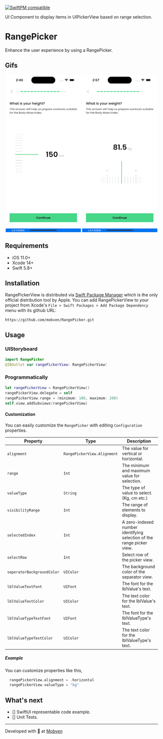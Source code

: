 [![SwiftPM compatible](https://img.shields.io/badge/SwiftPM-compatible-brightgreen.svg)](https://swift.org/package-manager/)

UI Component to display items in UIPickerView based on range selection.
# RangePicker
Enhance the user experience by using a RangePicker.

## Gifs
<div align="center">
  <span width="248" height="517">
    <img alt="iphone14promax" width="248" height="517" src="Docs/Gifs/gif1.gif">
    </span>
    <span width="248" height="517">
    <img alt="iphone13mini" width="248" height="517" src="Docs/Gifs/gif2.gif">
    </span>
</div>

## Requirements
* iOS 11.0+
* Xcode 14+
* Swift 5.8+

## Installation
RangePickerView is distributed via [Swift Package Manager](https://swift.org/package-manager/) which is the only official distribution tool by Apple. You can add RangePickerView to your project from Xcode's `File > Swift Packages > Add Package Dependency` menu with its github URL:
```
https://github.com/mobven/RangePicker.git
```

## Usage
### UIStoryboard
```swift
import RangePicker
@IBOutlet var rangePickerView: RangePickerView!
```

### Programmatically
```swift
let rangePickerView = RangePickerView()
rangePickerView.delegate = self
rangePickerView.range = (minimum: 100, maximum: 200)
self.view.addSubviews(rangePickerView)
```

#### Customization
You can easily customize the `RangePicker` with editing `Configuration` properties.

| Property                   | Type                        | Description                                                           |
| -------------------------- | --------------------------- | ----------------------------------------------------------------------|
| `alignment`                | `RangePickerView.Alignment` | The value for vertical or horizontal.                                 |
| `range`                    | `Int`                       | The minimum and maximum value for selection.                          |
| `valueType`                | `String`                    | The type of value to select. (Kg, cm etc.)                            |
| `visibilityRange`          | `Int`                       | The range of elements to display.                                     |
| `selectedIndex`            | `Int`                       | A zero-indexed number identifying selection of the range picker view. |
| `selectRow`                | `Int`                       | Select row of the picker view.                                        |
| `seperatorBackgroundColor` | `UIColor`                   | The background color of the separator view.                           |
| `lblValueTextFont`         | `UIFont`                    | The font for the lblValue's text.                                     |
| `lblValueTextColor`        | `UIColor`                   | The text color for the lblValue's text.                               |
| `lblValueTypeTextFont`     | `UIFont`                    | The font for the lblValueType's text.                                 |
| `lblValueTypeTextColor`    | `UIColor`                   | The text color for the lblValueType's text.                           |

##### Example 
You can customize properties like this,

```swift
  rangePickerView.alignment = .horizontal
  rangePickerView.valueType = "kg"
``` 
                                   
## What's next
- [] SwiftUI representable code example.
- [] Unit Tests.

---
Developed with 🖤 at [Mobven](https://mobven.com/)
